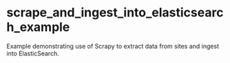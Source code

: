 # scrape_and_ingest_into_elasticsearch_example
Example demonstrating use of Scrapy to extract data from sites and ingest into ElasticSearch.
